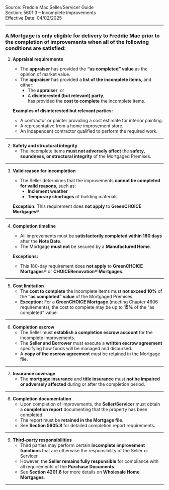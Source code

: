 Source: Freddie Mac Seller/Servicer Guide  
Section: 5601.3 – Incomplete Improvements  
Effective Date: 04/02/2025  

---

### A Mortgage is only eligible for delivery to Freddie Mac prior to the completion of improvements when **all** of the following conditions are satisfied:

1. **Appraisal requirements**
   - The **appraiser** has provided the **“as completed” value** as the opinion of market value.  
   - The **appraiser** has provided a **list of the incomplete items**, and either:  
     - The **appraiser**, or  
     - A **disinterested (but relevant) party**,  
       has provided the **cost to complete** the incomplete items.  

   **Examples of disinterested but relevant parties:**
   - A contractor or painter providing a cost estimate for interior painting.  
   - A representative from a home improvement store.  
   - An independent contractor qualified to perform the required work.

---

2. **Safety and structural integrity**
   - The incomplete items **must not adversely affect** the **safety, soundness, or structural integrity** of the Mortgaged Premises.

---

3. **Valid reason for incompletion**
   - The Seller determines that the improvements **cannot be completed for valid reasons**, such as:  
     - **Inclement weather**  
     - **Temporary shortages** of building materials  

   **Exception:** This requirement does **not apply** to **GreenCHOICE Mortgages®**.

---

4. **Completion timeline**
   - All improvements must be **satisfactorily completed within 180 days** after the **Note Date**.  
   - The Mortgage **must not** be secured by a **Manufactured Home**.

   **Exceptions:**  
   - This 180-day requirement does **not apply** to **GreenCHOICE Mortgages®** or **CHOICERenovation® Mortgages**.

---

5. **Cost limitation**
   - The **cost to complete** the incomplete items must **not exceed 10%** of the **“as completed” value** of the Mortgaged Premises.  
   - **Exception:** For a **GreenCHOICE Mortgage** (meeting Chapter 4606 requirements), the cost to complete may be up to **15%** of the “as completed” value.

---

6. **Completion escrow**
   - The Seller must **establish a completion escrow account** for the incomplete improvements.  
   - The **Seller and Borrower** must execute a **written escrow agreement** specifying how funds will be managed and disbursed.  
   - A **copy of the escrow agreement** must be retained in the Mortgage file.

---

7. **Insurance coverage**
   - The **mortgage insurance** and **title insurance** must **not be impaired or adversely affected** during or after the completion period.

---

8. **Completion documentation**
   - Upon completion of improvements, the **Seller/Servicer** must obtain a **completion report** documenting that the property has been completed.  
   - The report must be **retained in the Mortgage file**.  
   - See **Section 5605.8** for detailed completion report requirements.

---

9. **Third-party responsibilities**
   - Third parties may perform certain **incomplete improvement functions** that are otherwise the responsibility of the Seller or Servicer.  
   - However, the **Seller remains fully responsible** for compliance with all requirements of the **Purchase Documents**.  
   - See **Section 4201.8** for more details on **Wholesale Home Mortgages**.

---
